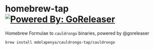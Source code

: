 # homebrew-tap [![Powered By: GoReleaser](https://img.shields.io/badge/powered%20by-goreleaser-green.svg?style=flat-square)](https://github.com/goreleaser)

Homebrew Formulae to `cauldrongo` binaries, powered by @goreleaser

```sh
brew install mdelapenya/cauldrongo-tap/cauldrongo
```
